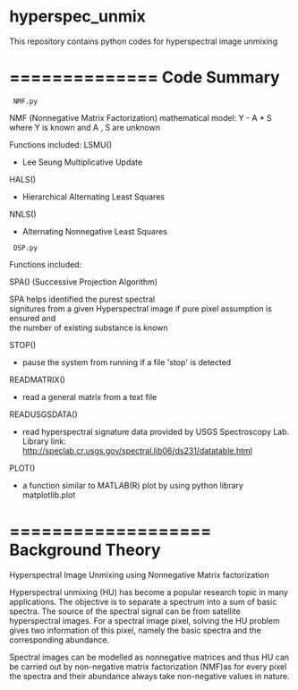 hyperspec_unmix
===============

This repository contains python codes for hyperspectral image unmixing

==============
 Code Summary
==============
~~~~~~~~
 NMF.py
~~~~~~~~

NMF (Nonnegative Matrix Factorization)
mathematical model: Y - A * S         
where Y is known and A , S are unknown

Functions included:
LSMU()
- Lee Seung Multiplicative Update

HALS()
- Hierarchical Alternating Least Squares

NNLS()
- Alternating Nonnegative Least Squares


~~~~~~~~
 DSP.py
~~~~~~~~
Functions included:

SPA() (Successive Projection Algorithm)

SPA helps identified the purest spectral   
signitures from a given Hyperspectral image
if pure pixel assumption is ensured and    
the number of existing substance is known  


STOP()
- pause the system from running if a file 'stop' is detected

READMATRIX()
- read a general matrix from a text file

READUSGSDATA()
- read hyperspectral signature data provided by USGS Spectroscopy Lab. Library
  link: http://speclab.cr.usgs.gov/spectral.lib06/ds231/datatable.html

PLOT()
- a function similar to MATLAB(R) plot by using python library matplotlib.plot


===================
 Background Theory
===================
Hyperspectral Image Unmixing using Nonnegative Matrix factorization

Hyperspectral unmixing (HU) has become a popular research topic in many applications.
The objective is to separate a spectrum into a sum of basic spectra.
The source of the spectral signal can be from satellite hyperspectral images.
For a spectral image pixel, solving the HU problem gives two information of this pixel, namely the basic spectra and the corresponding abundance.

Spectral images can be modelled as nonnegative matrices and thus HU can be carried out by non-negative matrix factorization (NMF)as for every pixel the spectra and their abundance always take non-negative values in nature.
